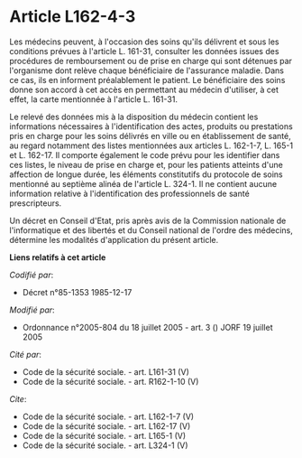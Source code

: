 # Article L162-4-3

Les médecins peuvent, à l'occasion des soins qu'ils délivrent et sous les conditions prévues à l'article L. 161-31, consulter
les données issues des procédures de remboursement ou de prise en charge qui sont détenues par l'organisme dont relève chaque
bénéficiaire de l'assurance maladie. Dans ce cas, ils en informent préalablement le patient. Le bénéficiaire des soins donne
son accord à cet accès en permettant au médecin d'utiliser, à cet effet, la carte mentionnée à l'article L. 161-31. 

Le relevé des données mis à la disposition du médecin contient les informations nécessaires à l'identification des actes,
produits ou prestations pris en charge pour les soins délivrés en ville ou en établissement de santé, au regard notamment des
listes mentionnées aux articles L. 162-1-7, L. 165-1 et L. 162-17. Il comporte également le code prévu pour les identifier
dans ces listes, le niveau de prise en charge et, pour les patients atteints d'une affection de longue durée, les éléments
constitutifs du protocole de soins mentionné au septième alinéa de l'article L. 324-1. Il ne contient aucune information
relative à l'identification des professionnels de santé prescripteurs. 

Un décret en Conseil d'Etat, pris après avis de la Commission nationale de l'informatique et des libertés et du Conseil
national de l'ordre des médecins, détermine les modalités d'application du présent article.

**Liens relatifs à cet article**

_Codifié par_:

  - Décret n°85-1353 1985-12-17

_Modifié par_:

  - Ordonnance n°2005-804 du 18 juillet 2005 - art. 3 () JORF 19 juillet 2005

_Cité par_:

  - Code de la sécurité sociale. - art. L161-31 (V)
  - Code de la sécurité sociale. - art. R162-1-10 (V)

_Cite_:

  - Code de la sécurité sociale. - art. L162-1-7 (V)
  - Code de la sécurité sociale. - art. L162-17 (V)
  - Code de la sécurité sociale. - art. L165-1 (V)
  - Code de la sécurité sociale. - art. L324-1 (V)
